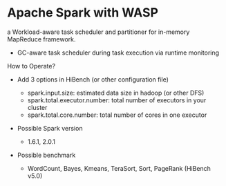# Apache Spark with WASP

a Workload-aware task scheduler and partitioner for in-memory MapReduce framework.
- GC-aware task scheduler during task execution via runtime monitoring

How to Operate?
* Add 3 options in HiBench (or other configuration file)
  - spark.input.size: estimated data size in hadoop (or other DFS)
  - spark.total.executor.number: total number of executors in your cluster
  - spark.total.core.number: total number of cores in one executor

* Possible Spark version
  - 1.6.1, 2.0.1

* Possible benchmark
  - WordCount, Bayes, Kmeans, TeraSort, Sort, PageRank (HiBench v5.0)
